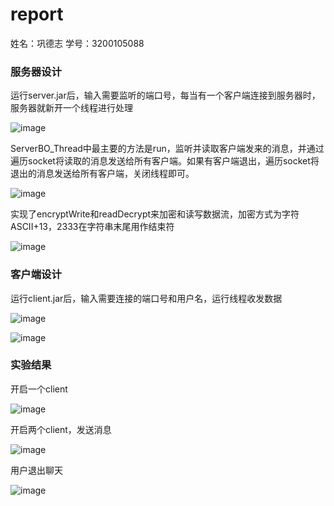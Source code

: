 # report

姓名：巩德志	学号：3200105088

### 服务器设计

运行server.jar后，输入需要监听的端口号，每当有一个客户端连接到服务器时，服务器就新开一个线程进行处理

![image](https://images-tc.oss-cn-beijing.aliyuncs.com/20221231180443324.png)

ServerBO_Thread中最主要的方法是run，监听并读取客户端发来的消息，并通过遍历socket将读取的消息发送给所有客户端。如果有客户端退出，遍历socket将退出的消息发送给所有客户端，关闭线程即可。

![image](https://images-tc.oss-cn-beijing.aliyuncs.com/20221231181221390.png)

实现了encryptWrite和readDecrypt来加密和读写数据流，加密方式为字符ASCII+13，2333在字符串末尾用作结束符

![image](https://images-tc.oss-cn-beijing.aliyuncs.com/20221231181514549.png)

### 客户端设计

运行client.jar后，输入需要连接的端口号和用户名，运行线程收发数据

![image](https://images-tc.oss-cn-beijing.aliyuncs.com/20221231182031156.png)

![image](https://images-tc.oss-cn-beijing.aliyuncs.com/20221231182110615.png)

### 实验结果

开启一个client

![image](https://images-tc.oss-cn-beijing.aliyuncs.com/20221231182248127.png)

开启两个client，发送消息

![image](https://images-tc.oss-cn-beijing.aliyuncs.com/20221231182444718.png)

用户退出聊天

![image](https://images-tc.oss-cn-beijing.aliyuncs.com/20221231182524286.png)
